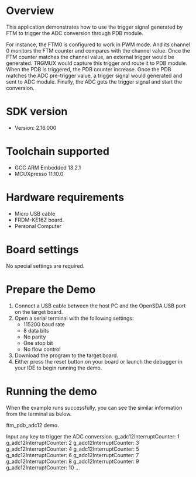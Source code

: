 Overview
========

This application demonstrates how to use the trigger signal generated by FTM to trigger the ADC
conversion through PDB module.

For instance, the FTM0 is configured to work in PWM mode. And its channel 0 monitors the FTM counter
and compares with the channel value. Once the FTM counter matches the channel value, an external
trigger would be generated. TRGMUX would capture this trigger and route it to PDB module. When the
PDB is triggered, the PDB counter increase. Once the PDB matches the ADC pre-trigger value, a trigger
signal would generated and sent to ADC module. Finally, the ADC gets the trigger signal and start the
conversion.


SDK version
===========
- Version: 2.16.000

Toolchain supported
===================
- GCC ARM Embedded  13.2.1
- MCUXpresso  11.10.0

Hardware requirements
=====================
- Micro USB cable
- FRDM-KE16Z board.
- Personal Computer

Board settings
==============
No special settings are required.

Prepare the Demo
================
1.  Connect a USB cable between the host PC and the OpenSDA USB port on the target board.
2.  Open a serial terminal with the following settings:
    - 115200 baud rate
    - 8 data bits
    - No parity
    - One stop bit
    - No flow control
3.  Download the program to the target board.
4.  Either press the reset button on your board or launch the debugger in your IDE to begin running the demo.

Running the demo
================
When the example runs successfully, you can see the similar information from the terminal as below.

ftm_pdb_adc12 demo.

Input any key to trigger the ADC conversion.
g_adc12InterruptCounter: 1
g_adc12InterruptCounter: 2
g_adc12InterruptCounter: 3
g_adc12InterruptCounter: 4
g_adc12InterruptCounter: 5
g_adc12InterruptCounter: 6
g_adc12InterruptCounter: 7
g_adc12InterruptCounter: 8
g_adc12InterruptCounter: 9
g_adc12InterruptCounter: 10
...
